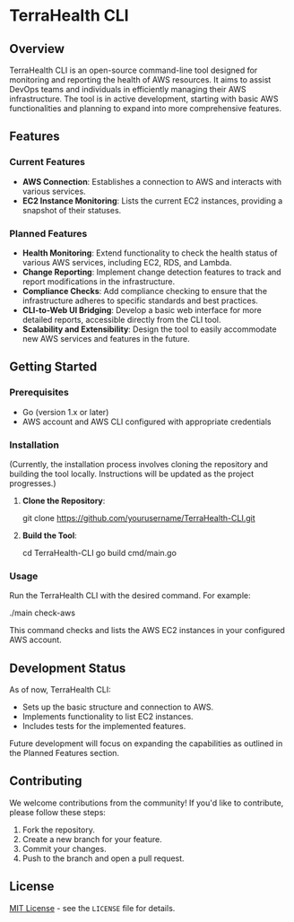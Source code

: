 # TerraHealth CLI

## Overview

TerraHealth CLI is an open-source command-line tool designed for monitoring and reporting the health of AWS resources. It aims to assist DevOps teams and individuals in efficiently managing their AWS infrastructure. The tool is in active development, starting with basic AWS functionalities and planning to expand into more comprehensive features.

## Features

### Current Features

- **AWS Connection**: Establishes a connection to AWS and interacts with various services.
- **EC2 Instance Monitoring**: Lists the current EC2 instances, providing a snapshot of their statuses.

### Planned Features

- **Health Monitoring**: Extend functionality to check the health status of various AWS services, including EC2, RDS, and Lambda.
- **Change Reporting**: Implement change detection features to track and report modifications in the infrastructure.
- **Compliance Checks**: Add compliance checking to ensure that the infrastructure adheres to specific standards and best practices.
- **CLI-to-Web UI Bridging**: Develop a basic web interface for more detailed reports, accessible directly from the CLI tool.
- **Scalability and Extensibility**: Design the tool to easily accommodate new AWS services and features in the future.

## Getting Started

### Prerequisites

- Go (version 1.x or later)
- AWS account and AWS CLI configured with appropriate credentials

### Installation

(Currently, the installation process involves cloning the repository and building the tool locally. Instructions will be updated as the project progresses.)

1. **Clone the Repository**:

   git clone https://github.com/yourusername/TerraHealth-CLI.git

2. **Build the Tool**:

   cd TerraHealth-CLI
   go build cmd/main.go

### Usage

Run the TerraHealth CLI with the desired command. For example:

./main check-aws

This command checks and lists the AWS EC2 instances in your configured AWS account.

## Development Status

As of now, TerraHealth CLI:

- Sets up the basic structure and connection to AWS.
- Implements functionality to list EC2 instances.
- Includes tests for the implemented features.

Future development will focus on expanding the capabilities as outlined in the Planned Features section.

## Contributing

We welcome contributions from the community! If you'd like to contribute, please follow these steps:

1. Fork the repository.
2. Create a new branch for your feature.
3. Commit your changes.
4. Push to the branch and open a pull request.

## License

[MIT License](LICENSE) - see the `LICENSE` file for details.
